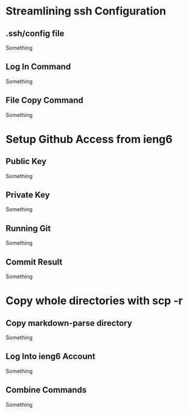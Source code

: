 # Streamlining ssh Configuration

## .ssh/config file

Something

## Log In Command

Something

## File Copy Command

Something

# Setup Github Access from ieng6

## Public Key

Something

## Private Key

Something

## Running Git

Something

## Commit Result

Something

# Copy whole directories with scp -r

## Copy markdown-parse directory

Something

## Log Into ieng6 Account

Something

## Combine Commands

Something